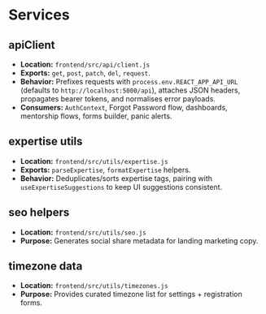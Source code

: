 # Services

## apiClient
- **Location:** `frontend/src/api/client.js`
- **Exports:** `get`, `post`, `patch`, `del`, `request`.
- **Behavior:** Prefixes requests with `process.env.REACT_APP_API_URL` (defaults to `http://localhost:5000/api`), attaches JSON headers, propagates bearer tokens, and normalises error payloads.
- **Consumers:** `AuthContext`, Forgot Password flow, dashboards, mentorship flows, forms builder, panic alerts.

## expertise utils
- **Location:** `frontend/src/utils/expertise.js`
- **Exports:** `parseExpertise`, `formatExpertise` helpers.
- **Behavior:** Deduplicates/sorts expertise tags, pairing with `useExpertiseSuggestions` to keep UI suggestions consistent.

## seo helpers
- **Location:** `frontend/src/utils/seo.js`
- **Purpose:** Generates social share metadata for landing marketing copy.

## timezone data
- **Location:** `frontend/src/utils/timezones.js`
- **Purpose:** Provides curated timezone list for settings + registration forms.
